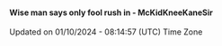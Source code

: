 #### Wise man says only fool rush in - McKidKneeKaneSir
Updated on 01/10/2024 - 08:14:57 (UTC) Time Zone
